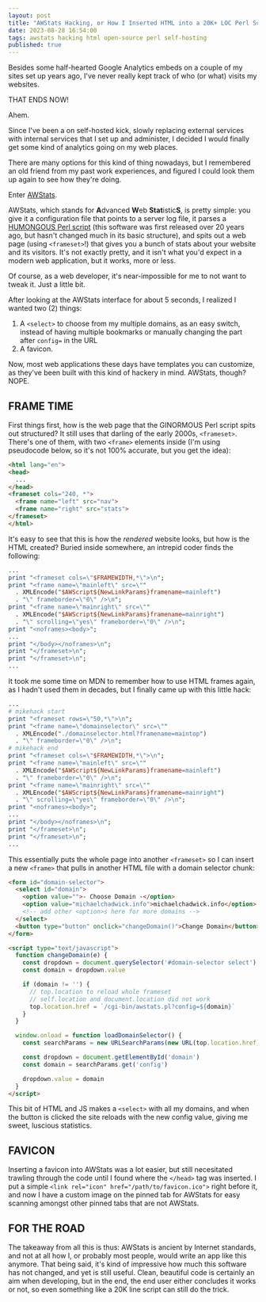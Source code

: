 ```yaml
---
layout: post
title: "AWStats Hacking, or How I Inserted HTML into a 20K+ LOC Perl Script"
date: 2023-08-28 16:54:00
tags: awstats hacking html open-source perl self-hosting
published: true
---
```


Besides some half-hearted Google Analytics embeds on a couple of my sites set up years ago, I've never really kept track of who (or what) visits my websites.

THAT ENDS NOW!

Ahem.

<!--more-->

Since I've been a on self-hosted kick, slowly replacing external services with internal services that I set up and administer, I decided I would finally get some kind of analytics going on my web places.

There are many options for this kind of thing nowadays, but I remembered an old friend from my past work experiences, and figured I could look them up again to see how they're doing.

Enter [AWStats](http://www.awstats.org).

AWStats, which stands for <strong>A</strong>dvanced <strong>W</strong>eb <strong>Stat</strong>istic<strong>S</strong>, is pretty simple: you give it a configuration file that points to a server log file, it parses a [HUMONGOUS Perl script](https://github.com/eldy/AWStats/blob/develop/wwwroot/cgi-bin/awstats.pl) (this software was first released over 20 years ago, but hasn't changed much in its basic structure), and spits out a web page (using `<frameset>`!) that gives you a bunch of stats about your website and its visitors. It's not exactly pretty, and it isn't what you'd expect in a modern web application, but it works, more or less.

Of course, as a web developer, it's near-impossible for me to not want to tweak it. Just a little bit.

After looking at the AWStats interface for about 5 seconds, I realized I wanted two (2) things:

1. A `<select>` to choose from my multiple domains, as an easy switch, instead of having multiple bookmarks or manually changing the part after `config=` in the URL
2. A favicon.

Now, most web applications these days have templates you can customize, as they've been built with this kind of hackery in mind. AWStats, though? NOPE.

## FRAME TIME

First things first, how is the web page that the GINORMOUS Perl script spits out structured? It still uses that darling of the early 2000s, `<frameset>`. There's one of them, with two `<frame>` elements inside (I'm using pseudocode below, so it's not 100% accurate, but you get the idea):

```html
<html lang="en">
<head>
  ...
</head>
<frameset cols="240, *">
  <frame name="left" src="nav">
  <frame name="right" src="stats">
</frameset>
</html>
```

It's easy to see that this is how the _rendered_ website looks, but how is the HTML created? Buried inside somewhere, an intrepid coder finds the following:

```perl
...
print "<frameset cols=\"$FRAMEWIDTH,*\">\n";
print "<frame name=\"mainleft\" src=\""
  . XMLEncode("$AWScript${NewLinkParams}framename=mainleft")
  . "\" frameborder=\"0\" />\n";
print "<frame name=\"mainright\" src=\""
  . XMLEncode("$AWScript${NewLinkParams}framename=mainright")
  . "\" scrolling=\"yes\" frameborder=\"0\" />\n";
print "<noframes><body>";
...
print "</body></noframes>\n";
print "</frameset>\n";
print "</frameset>\n";
...
```

It took me some time on MDN to remember how to use HTML frames again, as I hadn't used them in decades, but I finally came up with this little hack:

```perl
...
# mikehack start
print "<frameset rows=\"50,*\">\n";
print "<frame name=\"domainselector\" src=\""
  . XMLEncode("./domainselector.html?framename=maintop")
  . "\" frameborder=\"0\" />\n";
# mikehack end
print "<frameset cols=\"$FRAMEWIDTH,*\">\n";
print "<frame name=\"mainleft\" src=\""
  . XMLEncode("$AWScript${NewLinkParams}framename=mainleft")
  . "\" frameborder=\"0\" />\n";
print "<frame name=\"mainright\" src=\""
  . XMLEncode("$AWScript${NewLinkParams}framename=mainright")
  . "\" scrolling=\"yes\" frameborder=\"0\" />\n";
print "<noframes><body>";
...
print "</body></noframes>\n";
print "</frameset>\n";
print "</frameset>\n";
...

```

This essentially puts the whole page into another `<frameset>` so I can insert a new `<frame>` that pulls in another HTML file with a domain selector chunk:

```html
<form id="domain-selector">
  <select id="domain">
    <option value="">- Choose Domain -</option>
    <option value="michaelchadwick.info">michaelchadwick.info</option>
    <!-- add other <option>s here for more domains -->
  </select>
  <button type="button" onclick="changeDomain()">Change Domain</button>
</form>

<script type="text/javascript">
  function changeDomain(e) {
    const dropdown = document.querySelector('#domain-selector select')
    const domain = dropdown.value

    if (domain != '') {
      // top.location to reload whole frameset
      // self.location and document.location did not work
      top.location.href = `/cgi-bin/awstats.pl?config=${domain}`
    }
  }

  window.onload = function loadDomainSelector() {
    const searchParams = new URLSearchParams(new URL(top.location.href).search)

    const dropdown = document.getElementById('domain')
    const domain = searchParams.get('config')

    dropdown.value = domain
  }
</script>
```

This bit of HTML and JS makes a `<select>` with all my domains, and when the button is clicked the site reloads with the new config value, giving me sweet, luscious statistics.

## FAVICON

Inserting a favicon into AWStats was a lot easier, but still necesitated trawling through the code until I found where the `</head>` tag was inserted. I put a simple `<link rel="icon" href="/path/to/favicon.ico">` right before it, and now I have a custom image on the pinned tab for AWStats for easy scanning amongst other pinned tabs that are not AWStats.

## FOR THE ROAD

The takeaway from all this is thus: AWStats is ancient by Internet standards, and not at all how I, or probably most people, would write an app like this anymore. That being said, it's kind of impressive how much this software has not changed, and yet is still useful. Clean, beautiful code is certainly an aim when developing, but in the end, the end user either concludes it works or not, so even something like a 20K line script can still do the trick.
